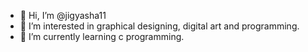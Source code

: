 - 👋 Hi, I’m @jigyasha11
- 👀 I’m interested in graphical designing, digital art and programming.
- 🌱 I’m currently learning c programming.
